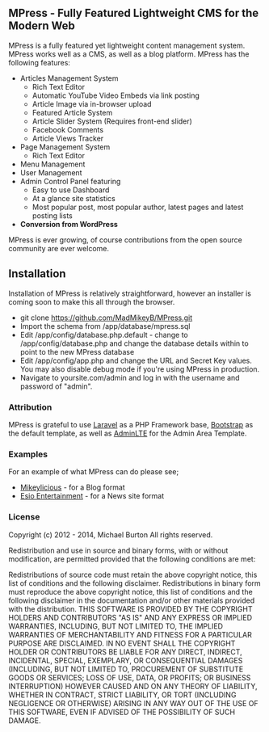## MPress - Fully Featured Lightweight CMS for the Modern Web

MPress is a fully featured yet lightweight content management system. MPress works well as a CMS, as well as a blog platform. MPress has the following features:

* Articles Management System
    * Rich Text Editor
    * Automatic YouTube Video Embeds via link posting
    * Article Image via in-browser upload
    * Featured Article System
    * Article Slider System (Requires front-end slider)
    * Facebook Comments
    * Article Views Tracker
* Page Management System
    * Rich Text Editor
* Menu Management
* User Management
* Admin Control Panel featuring
    * Easy to use Dashboard
    * At a glance site statistics
    * Most popular post, most popular author, latest pages and latest posting lists
* **Conversion from WordPress**

MPress is ever growing, of course contributions from the open source community are ever welcome.

## Installation

Installation of MPress is relatively straightforward, however an installer is coming soon to make this all through the browser.

* git clone https://github.com/MadMikeyB/MPress.git
* Import the schema from /app/database/mpress.sql
* Edit /app/config/database.php.default - change to /app/config/database.php and change the database details within to point to the new MPress database
* Edit /app/config/app.php and change the URL and Secret Key values. You may also disable debug mode if you're using MPress in production.
* Navigate to yoursite.com/admin and log in with the username and password of "admin".

### Attribution

MPress is grateful to use [Laravel](https://github.com/laravel/laravel) as a PHP Framework base, [Bootstrap](https://github.com/twbs/bootstrap) as the default template, as well as [AdminLTE](https://github.com/almasaeed2010/AdminLTE) for the Admin Area Template.

### Examples

For an example of what MPress can do please see; 

* [Mikeylicious](http://mikeylicio.us) - for a Blog format
* [Esio Entertainment](http://esioentertainment.com) - for a News site format

### License

Copyright (c) 2012 - 2014, Michael Burton All rights reserved.

Redistribution and use in source and binary forms, with or without modification, are permitted provided that the following conditions are met:

Redistributions of source code must retain the above copyright notice, this list of conditions and the following disclaimer. Redistributions in binary form must reproduce the above copyright notice, this list of conditions and the following disclaimer in the documentation and/or other materials provided with the distribution. THIS SOFTWARE IS PROVIDED BY THE COPYRIGHT HOLDERS AND CONTRIBUTORS "AS IS" AND ANY EXPRESS OR IMPLIED WARRANTIES, INCLUDING, BUT NOT LIMITED TO, THE IMPLIED WARRANTIES OF MERCHANTABILITY AND FITNESS FOR A PARTICULAR PURPOSE ARE DISCLAIMED. IN NO EVENT SHALL THE COPYRIGHT HOLDER OR CONTRIBUTORS BE LIABLE FOR ANY DIRECT, INDIRECT, INCIDENTAL, SPECIAL, EXEMPLARY, OR CONSEQUENTIAL DAMAGES (INCLUDING, BUT NOT LIMITED TO, PROCUREMENT OF SUBSTITUTE GOODS OR SERVICES; LOSS OF USE, DATA, OR PROFITS; OR BUSINESS INTERRUPTION) HOWEVER CAUSED AND ON ANY THEORY OF LIABILITY, WHETHER IN CONTRACT, STRICT LIABILITY, OR TORT (INCLUDING NEGLIGENCE OR OTHERWISE) ARISING IN ANY WAY OUT OF THE USE OF THIS SOFTWARE, EVEN IF ADVISED OF THE POSSIBILITY OF SUCH DAMAGE.
